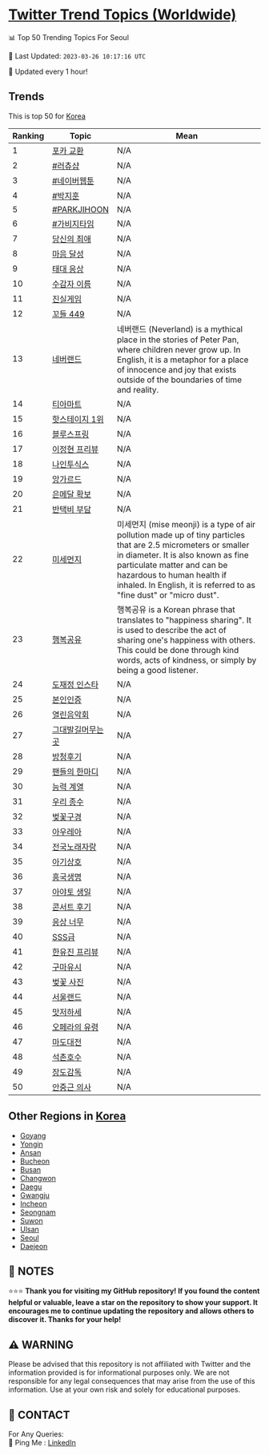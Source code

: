 [Twitter Trend Topics (Worldwide)](https://github.com/ErcinDedeoglu/Twitter-Trend-Topics)
==========


📊 Top 50 Trending Topics For Seoul

📆 Last Updated: `2023-03-26 10:17:16 UTC`

🔧 Updated every 1 hour!


## Trends

This is top 50 for [Korea](</Korea>)

| Ranking | Topic | Mean |
| ------- | ------------ | ------------ |
| 1 | [포카 교환](http://twitter.com/search?q=%ed%8f%ac%ec%b9%b4+%ea%b5%90%ed%99%98) | N/A |
| 2 | [#러츄샵](http://twitter.com/search?q=%23%eb%9f%ac%ec%b8%84%ec%83%b5) | N/A |
| 3 | [#네이버웹툰](http://twitter.com/search?q=%23%eb%84%a4%ec%9d%b4%eb%b2%84%ec%9b%b9%ed%88%b0) | N/A |
| 4 | [#박지훈](http://twitter.com/search?q=%23%eb%b0%95%ec%a7%80%ed%9b%88) | N/A |
| 5 | [#PARKJIHOON](http://twitter.com/search?q=%23PARKJIHOON) | N/A |
| 6 | [#가비지타임](http://twitter.com/search?q=%23%ea%b0%80%eb%b9%84%ec%a7%80%ed%83%80%ec%9e%84) | N/A |
| 7 | [당신의 최애](http://twitter.com/search?q=%eb%8b%b9%ec%8b%a0%ec%9d%98+%ec%b5%9c%ec%95%a0) | N/A |
| 8 | [마음 달성](http://twitter.com/search?q=%eb%a7%88%ec%9d%8c+%eb%8b%ac%ec%84%b1) | N/A |
| 9 | [태대 응상](http://twitter.com/search?q=%ed%83%9c%eb%8c%80+%ec%9d%91%ec%83%81) | N/A |
| 10 | [수감자 이름](http://twitter.com/search?q=%ec%88%98%ea%b0%90%ec%9e%90+%ec%9d%b4%eb%a6%84) | N/A |
| 11 | [진실게임](http://twitter.com/search?q=%ec%a7%84%ec%8b%a4%ea%b2%8c%ec%9e%84) | N/A |
| 12 | [꼬들 449](http://twitter.com/search?q=%ea%bc%ac%eb%93%a4+449) | N/A |
| 13 | [네버랜드](http://twitter.com/search?q=%eb%84%a4%eb%b2%84%eb%9e%9c%eb%93%9c) | 네버랜드 (Neverland) is a mythical place in the stories of Peter Pan, where children never grow up. In English, it is a metaphor for a place of innocence and joy that exists outside of the boundaries of time and reality. |
| 14 | [티아마트](http://twitter.com/search?q=%ed%8b%b0%ec%95%84%eb%a7%88%ed%8a%b8) | N/A |
| 15 | [핫스테이지 1위](http://twitter.com/search?q=%ed%95%ab%ec%8a%a4%ed%85%8c%ec%9d%b4%ec%a7%80+1%ec%9c%84) | N/A |
| 16 | [블루스프링](http://twitter.com/search?q=%eb%b8%94%eb%a3%a8%ec%8a%a4%ed%94%84%eb%a7%81) | N/A |
| 17 | [이정현 프리뷰](http://twitter.com/search?q=%ec%9d%b4%ec%a0%95%ed%98%84+%ed%94%84%eb%a6%ac%eb%b7%b0) | N/A |
| 18 | [나인투식스](http://twitter.com/search?q=%eb%82%98%ec%9d%b8%ed%88%ac%ec%8b%9d%ec%8a%a4) | N/A |
| 19 | [앙가르드](http://twitter.com/search?q=%ec%95%99%ea%b0%80%eb%a5%b4%eb%93%9c) | N/A |
| 20 | [은메달 확보](http://twitter.com/search?q=%ec%9d%80%eb%a9%94%eb%8b%ac+%ed%99%95%eb%b3%b4) | N/A |
| 21 | [반택비 부담](http://twitter.com/search?q=%eb%b0%98%ed%83%9d%eb%b9%84+%eb%b6%80%eb%8b%b4) | N/A |
| 22 | [미세먼지](http://twitter.com/search?q=%eb%af%b8%ec%84%b8%eb%a8%bc%ec%a7%80) | 미세먼지 (mise meonji) is a type of air pollution made up of tiny particles that are 2.5 micrometers or smaller in diameter. It is also known as fine particulate matter and can be hazardous to human health if inhaled. In English, it is referred to as "fine dust" or "micro dust". |
| 23 | [행복공유](http://twitter.com/search?q=%ed%96%89%eb%b3%b5%ea%b3%b5%ec%9c%a0) | 행복공유 is a Korean phrase that translates to "happiness sharing". It is used to describe the act of sharing one's happiness with others. This could be done through kind words, acts of kindness, or simply by being a good listener. |
| 24 | [도재정 인스타](http://twitter.com/search?q=%eb%8f%84%ec%9e%ac%ec%a0%95+%ec%9d%b8%ec%8a%a4%ed%83%80) | N/A |
| 25 | [본인인증](http://twitter.com/search?q=%eb%b3%b8%ec%9d%b8%ec%9d%b8%ec%a6%9d) | N/A |
| 26 | [열린음악회](http://twitter.com/search?q=%ec%97%b4%eb%a6%b0%ec%9d%8c%ec%95%85%ed%9a%8c) | N/A |
| 27 | [그대발길머무는곳](http://twitter.com/search?q=%ea%b7%b8%eb%8c%80%eb%b0%9c%ea%b8%b8%eb%a8%b8%eb%ac%b4%eb%8a%94%ea%b3%b3) | N/A |
| 28 | [방청후기](http://twitter.com/search?q=%eb%b0%a9%ec%b2%ad%ed%9b%84%ea%b8%b0) | N/A |
| 29 | [팬들의 한마디](http://twitter.com/search?q=%ed%8c%ac%eb%93%a4%ec%9d%98+%ed%95%9c%eb%a7%88%eb%94%94) | N/A |
| 30 | [능력 계열](http://twitter.com/search?q=%eb%8a%a5%eb%a0%a5+%ea%b3%84%ec%97%b4) | N/A |
| 31 | [우리 종수](http://twitter.com/search?q=%ec%9a%b0%eb%a6%ac+%ec%a2%85%ec%88%98) | N/A |
| 32 | [벚꽃구경](http://twitter.com/search?q=%eb%b2%9a%ea%bd%83%ea%b5%ac%ea%b2%bd) | N/A |
| 33 | [아우레아](http://twitter.com/search?q=%ec%95%84%ec%9a%b0%eb%a0%88%ec%95%84) | N/A |
| 34 | [전국노래자랑](http://twitter.com/search?q=%ec%a0%84%ea%b5%ad%eb%85%b8%eb%9e%98%ec%9e%90%eb%9e%91) | N/A |
| 35 | [아기상호](http://twitter.com/search?q=%ec%95%84%ea%b8%b0%ec%83%81%ed%98%b8) | N/A |
| 36 | [흥국생명](http://twitter.com/search?q=%ed%9d%a5%ea%b5%ad%ec%83%9d%eb%aa%85) | N/A |
| 37 | [아야토 생일](http://twitter.com/search?q=%ec%95%84%ec%95%bc%ed%86%a0+%ec%83%9d%ec%9d%bc) | N/A |
| 38 | [콘서트 후기](http://twitter.com/search?q=%ec%bd%98%ec%84%9c%ed%8a%b8+%ed%9b%84%ea%b8%b0) | N/A |
| 39 | [응상 너무](http://twitter.com/search?q=%ec%9d%91%ec%83%81+%eb%84%88%eb%ac%b4) | N/A |
| 40 | [SSS급](http://twitter.com/search?q=SSS%ea%b8%89) | N/A |
| 41 | [한유진 프리뷰](http://twitter.com/search?q=%ed%95%9c%ec%9c%a0%ec%a7%84+%ed%94%84%eb%a6%ac%eb%b7%b0) | N/A |
| 42 | [구마유시](http://twitter.com/search?q=%ea%b5%ac%eb%a7%88%ec%9c%a0%ec%8b%9c) | N/A |
| 43 | [벚꽃 사진](http://twitter.com/search?q=%eb%b2%9a%ea%bd%83+%ec%82%ac%ec%a7%84) | N/A |
| 44 | [서울랜드](http://twitter.com/search?q=%ec%84%9c%ec%9a%b8%eb%9e%9c%eb%93%9c) | N/A |
| 45 | [맛저하세](http://twitter.com/search?q=%eb%a7%9b%ec%a0%80%ed%95%98%ec%84%b8) | N/A |
| 46 | [오페라의 유령](http://twitter.com/search?q=%ec%98%a4%ed%8e%98%eb%9d%bc%ec%9d%98+%ec%9c%a0%eb%a0%b9) | N/A |
| 47 | [마도대전](http://twitter.com/search?q=%eb%a7%88%eb%8f%84%eb%8c%80%ec%a0%84) | N/A |
| 48 | [석촌호수](http://twitter.com/search?q=%ec%84%9d%ec%b4%8c%ed%98%b8%ec%88%98) | N/A |
| 49 | [장도감독](http://twitter.com/search?q=%ec%9e%a5%eb%8f%84%ea%b0%90%eb%8f%85) | N/A |
| 50 | [안중근 의사](http://twitter.com/search?q=%ec%95%88%ec%a4%91%ea%b7%bc+%ec%9d%98%ec%82%ac) | N/A |



## Other Regions in [Korea](</Korea>)

* [Goyang](</Korea/Goyang.md>)
* [Yongin](</Korea/Yongin.md>)
* [Ansan](</Korea/Ansan.md>)
* [Bucheon](</Korea/Bucheon.md>)
* [Busan](</Korea/Busan.md>)
* [Changwon](</Korea/Changwon.md>)
* [Daegu](</Korea/Daegu.md>)
* [Gwangju](</Korea/Gwangju.md>)
* [Incheon](</Korea/Incheon.md>)
* [Seongnam](</Korea/Seongnam.md>)
* [Suwon](</Korea/Suwon.md>)
* [Ulsan](</Korea/Ulsan.md>)
* [Seoul](</Korea/Seoul.md>)
* [Daejeon](</Korea/Daejeon.md>)



## 📝 NOTES

⭐⭐⭐ **Thank you for visiting my GitHub repository! If you found the content helpful or valuable, leave a star on the repository to show your support. It encourages me to continue updating the repository and allows others to discover it. Thanks for your help!**


## ⚠️ WARNING

Please be advised that this repository is not affiliated with Twitter and the information provided is for informational purposes only. We are not responsible for any legal consequences that may arise from the use of this information. Use at your own risk and solely for educational purposes.


## 📨 CONTACT

 For Any Queries:  
            🏓 Ping Me : [LinkedIn](https://www.linkedin.com/in/ercindedeoglu/)
